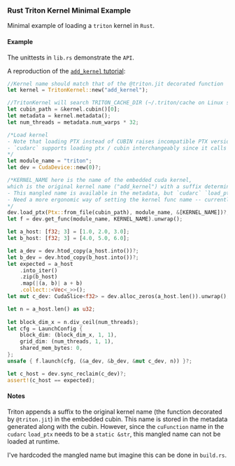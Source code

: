 ### Rust Triton Kernel Minimal Example
Minimal example of loading a `triton` kernel in `Rust`.  

#### Example
The unittests in `lib.rs` demonstrate the `API`.    

A reproduction of the [`add_kernel` tutorial](https://triton-lang.org/main/getting-started/tutorials/01-vector-add.html#sphx-glr-getting-started-tutorials-01-vector-add-py):
```rust
//Kernel name should match that of the @triton.jit decorated function
let kernel = TritonKernel::new("add_kernel");

//TritonKernel will search TRITON_CACHE_DIR (~/.triton/cache on Linux systems) for the following  
let cubin_path = &kernel.cubin()[0];
let metadata = kernel.metadata();
let num_threads = metadata.num_warps * 32;

/*Load kernel
- Note that loading PTX instead of CUBIN raises incompatible PTX version error for some reason.
- `cudarc` supports loading ptx / cubin interchangeably since it calls to cuModuleLoad under the hood, which accepts either.
*/
let module_name = "triton";
let dev = CudaDevice::new(0)?;

/*KERNEL_NAME here is the name of the embedded cuda kernel, 
which is the original kernel name ("add_kernel") with a suffix determined by compiler specializations.  
- This mangled name is available in the metadata, but `cudarc` `load_ptx` requires this to be a static string.  
- Need a more ergonomic way of setting the kernel func name -- currently a hard-coded static string.   
*/
dev.load_ptx(Ptx::from_file(cubin_path), module_name, &[KERNEL_NAME])?;
let f = dev.get_func(module_name, KERNEL_NAME).unwrap();

let a_host: [f32; 3] = [1.0, 2.0, 3.0];
let b_host: [f32; 3] = [4.0, 5.0, 6.0];

let a_dev = dev.htod_copy(a_host.into())?;
let b_dev = dev.htod_copy(b_host.into())?;
let expected = a_host
    .into_iter()
    .zip(b_host)
    .map(|(a, b)| a + b)
    .collect::<Vec<_>>();
let mut c_dev: CudaSlice<f32> = dev.alloc_zeros(a_host.len()).unwrap();

let n = a_host.len() as u32;
 
let block_dim_x = n.div_ceil(num_threads);
let cfg = LaunchConfig {
    block_dim: (block_dim_x, 1, 1),
    grid_dim: (num_threads, 1, 1),
    shared_mem_bytes: 0,
};
unsafe { f.launch(cfg, (&a_dev, &b_dev, &mut c_dev, n)) }?;

let c_host = dev.sync_reclaim(c_dev)?;
assert!(c_host == expected);
```

#### Notes
Triton appends a suffix to the original kernel name (the function decorated by `@triton.jit`) in the embedded cubin.  This name is stored in the metadata generated along with the cubin.  However, since the `cuFunction` name in the `cudarc` `load_ptx` needs to be a `static &str`, this mangled name can not be loaded at runtime.  

I've hardcoded the mangled name but imagine this can be done in `build.rs`. 
